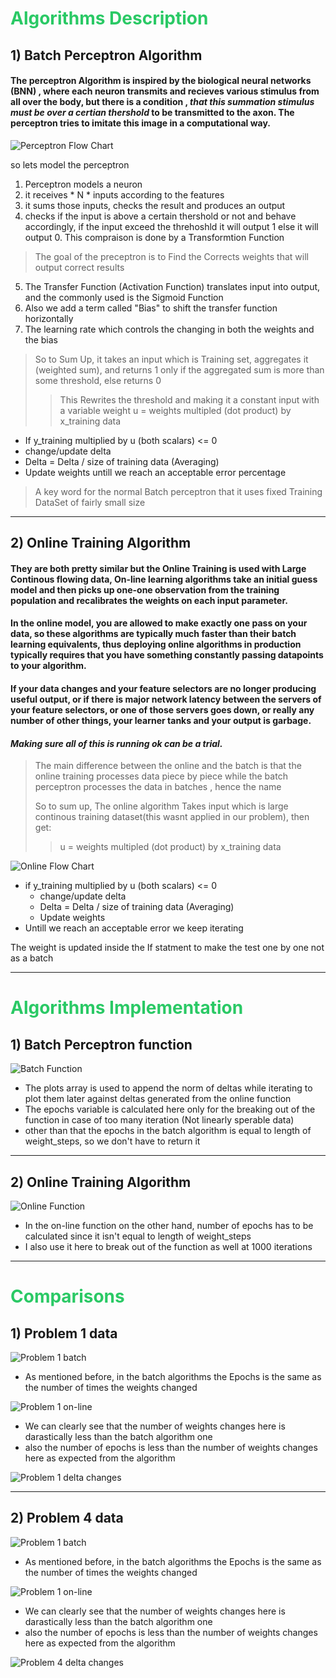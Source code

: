 # <span style="color:#2ac965;"> Algorithms Description </span>
## 1) Batch Perceptron Algorithm


#### The perceptron Algorithm is inspired by the biological neural networks (BNN) , where each neuron transmits and recieves various stimulus from all over the body, but there is a condition , ***that this summation stimulus must be over a certian thershold*** to be transmitted to the axon. The perceptron tries to imitate this image in a computational way.

![Perceptron Flow Chart](readme%20images/1.png "Perceptron Flow Chart")

so lets model the perceptron <br>
1. Perceptron models a neuron<br>
2. it receives * N * inputs according to the features <br>
3. it sums those inputs, checks the result and produces an output<br>
4. checks if the input is above a certain thershold or not and behave accordingly, if the input exceed the threhoshld it will output 1 else it will output 0. This compraison is done by a Transformtion Function <br>

> The goal of the preceptron is to Find the Corrects weights that will output correct results <br>

5. The Transfer Function (Activation Function) translates input into output, and the commonly used is the Sigmoid Function<br>
6. Also we add a term called "Bias" to shift the transfer function horizontally <br>
7. The learning rate which controls the changing in both the weights and the bias

>  So to Sum Up, it takes an input which is Training set, aggregates it (weighted sum), and returns 1 only if the aggregated sum is more than some threshold, else returns 0 
>> This Rewrites the threshold and making it a constant input with a variable weight
> u = weights multipled (dot product) by x_training data<br>

- If y_training multiplied by u (both scalars) <= 0 <br>
- change/update delta<br>
- Delta = Delta / size of training data (Averaging)<br>
- Update weights untill we reach an acceptable error percentage

> A key word for the normal Batch perceptron that it uses fixed Training DataSet of fairly small size
---

## 2) Online Training Algorithm

#### They are both pretty similar but the Online Training is used with Large Continous flowing data, On-line learning algorithms take an initial guess model and then picks up one-one observation from the training population and recalibrates the weights on each input parameter.

#### In the online model, you are allowed to make exactly one pass on your data, so these algorithms are typically much faster than their batch learning equivalents, thus deploying online algorithms in production typically requires that you have something constantly passing datapoints to your algorithm.

#### If your data changes and your feature selectors are no longer producing useful output, or if there is major network latency between the servers of your feature selectors, or one of those servers goes down, or really any number of other things, your learner tanks and your output is garbage. 
#### ***Making sure all of this is running ok can be a trial.***

> The main difference between the online and the batch is that the online training processes data piece by piece while the batch perceptron processes the data in batches , hence the name <br>
>
> So to sum up, The online algorithm Takes input which is large continous training dataset(this wasnt applied in our problem), then get:<br> 
>> u = weights multipled (dot product) by x_training data<br>

![Online Flow Chart](readme%20images/online_flow_chart.png "On-line Flow Chart")

- if  y_training multiplied by u (both scalars) <= 0<br>
	- change/update delta<br>
	- Delta = Delta / size of training data (Averaging)<br>
	- Update weights<br>
- Untill we reach an acceptable error we keep iterating<br>

The weight is updated inside the If statment to make the test one by one not as a batch

---

# <span style="color:#2ac965;"> Algorithms Implementation </span>

## 1) Batch Perceptron function

![Batch Function](readme%20images/batch_code.PNG "Batch Algorithm Function")

- The plots array is used to append the norm of deltas while iterating to plot them later against deltas generated from the online function
- The epochs variable is calculated here only for the breaking out of the function in case of too many iteration (Not linearly sperable data)
- other than that the epochs in the batch algorithm is equal to length of weight_steps, so we don't have to return it
---

## 2) Online Training Algorithm

![Online Function](readme%20images/online_code.PNG "On-Line Algorithm Function")

- In the on-line function on the other hand, number of epochs has to be calculated since it isn't equal to length of weight_steps
- I also use it here to break out of the function as well at 1000 iterations 

---

# <span style="color:#2ac965;"> Comparisons </span>

## 1) Problem 1 data

![Problem 1 batch](readme%20images/problem1_batch.PNG "Problem 1 batch: weights changes & Epochs")

- As mentioned before, in the batch algorithms the Epochs is the same as the number of times the weights changed 

![Problem 1 on-line](readme%20images/problem1_online.PNG "Problem 1 On-line: weights changes & Epochs")

- We can clearly see that the number of weights changes here is darastically less than the batch algorithm one
- also the number of epochs is less than the number of weights changes here as expected from the algorithm

![Problem 1 delta changes](readme%20images/problem1_online_vs_batch.png "Problem 1 delta changes: batch vs online")

---

## 2) Problem 4 data

![Problem 1 batch](readme%20images/problem4_batch.PNG "Problem 4 batch: weights changes & Epochs")

- As mentioned before, in the batch algorithms the Epochs is the same as the number of times the weights changed 

![Problem 1 on-line](readme%20images/problem4_online.PNG "Problem 4 On-line: weights changes & Epochs")

- We can clearly see that the number of weights changes here is darastically less than the batch algorithm one
- also the number of epochs is less than the number of weights changes here as expected from the algorithm

![Problem 4 delta changes](readme%20images/problem4_online_vs_batch.png "Problem 4 delta changes: batch vs online")
